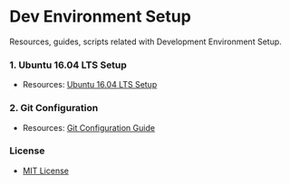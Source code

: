 # Dev Environment Setup

Resources, guides, scripts related with Development Environment Setup.

### 1. Ubuntu 16.04 LTS Setup
* Resources: [Ubuntu 16.04 LTS Setup](/docs/UBUNTU_SETUP.md)

### 2. Git Configuration
* Resources: [Git Configuration Guide](/git-terminal-config/README.md)

### License
* [MIT License](/LICENSE)
